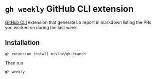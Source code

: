 # `gh weekly` GitHub CLI extension

[GitHub CLI](https://github.com/cli/cli) extension that generates a report in markdown listing the PRs you worked on during the last week. 

## Installation

```
gh extension install mislav/gh-branch
```

Then run

```
gh weekly
```
